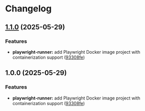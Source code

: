 # Changelog

## [1.1.0](https://github.com/ecoma-io/application/compare/playwright-runner@v1.0.0...playwright-runner@v1.1.0) (2025-05-29)


### Features

* **playwright-runner:** add Playwright Docker image project with containerization support ([93308fe](https://github.com/ecoma-io/application/commit/93308fe1886117d25e6c118a62486419ac812164))

## 1.0.0 (2025-05-29)


### Features

* **playwright-runner:** add Playwright Docker image project with containerization support ([93308fe](https://github.com/ecoma-io/application/commit/93308fe1886117d25e6c118a62486419ac812164))
